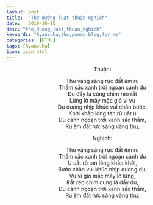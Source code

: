 ```yaml
---
layout: post
title:  "Thơ đường luật thuận nghịch"
date:   2019-10-15
desc: "tho_duong_luat_thuan_nghich"
keywords: "Ryanvuha,thơ,poems,blog,for_me"
categories: [HTML]
tags: [Ryanvuha]
icon: icon-html
---
```


<center>

Thuận: 

Thu vàng sáng rực đất êm ru <br/>
Thắm sắc xanh trời ngoạn cảnh du <br/>
Đu đẩy lá cùng chim réo rắt <br/>
Lững lờ mây mặc gió vi vu <br/>
Du dương nhịp khúc vui chân bước, <br/>
Khởi khấp lòng tan rũ uất u <br/>
Du cảnh ngoạn trời xanh sắc thắm, <br/>
Ru êm đất rực sáng vàng thu, <br/>   
 

Nghịch:

Thu vàng sáng rực đất êm ru <br/>
Thắm sắc xanh trời ngoạn cảnh du <br/>
U uất rũ tan lòng khấp khởi, <br/>
Bước chân vui khúc nhịp dương du, <br/>
Vu vi gió mặc mây lờ lững, <br/>
Rắt réo chim cùng lá đẩy đu, <br/>
Du cảnh ngoạn trời xanh sắc thắm, <br/>
Ru êm đất rực sáng vàng thu, <br/>
 
</center>
